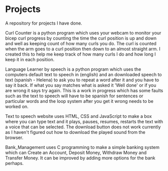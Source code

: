 # Projects
A repository for projects I have done.

Curl Counter is a python program which uses your webcam to monitor your bicep curl progress by counting the time the curl position is up and down and well as keeping count of how many curls you do. The curl is counted when the arm goes to a curl position then down to an almost straight arm. I created this to help me keep track of how many curls I do and how long I keep it in each position.

Language Learner by speech is a python program which uses the computers default text to speech in (english) and an downloaded speech to text (spanish - Helena) to ask you to repeat a word after it and you have to say it back. If what you say matches what is asked it 'Well done' or if you are wrong it says try again. This is a work in progress which has some faults such as the text to speech will have to be spanish for sentences or particular words and the loop system after you get it wrong needs to be worked on.

Text to speech website uses HTML, CSS and JavaScript to make a box where you can type text and it plays, pauses, resumes, restarts the text with a voice that can be selected. The download button does not work currently as I haven't figured out how to download the played sound from the browser.

Bank_Management uses C programming to make a simple banking system which can Create an Account, Deposit Money, Withdraw Money and Transfer Money. It can be improved by adding more options for the bank perhaps.
